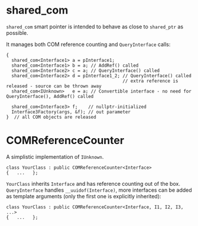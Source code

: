 # shared_com  

`shared_com` smart pointer is intended to behave as close to `shared_ptr` as possible.  

It manages both COM reference counting and `QueryInterface` calls:

    {
      shared_com<Interface1> a = pInterface1;
      shared_com<Interface1> b = a; // AddRef() called
      shared_com<Interface2> c = a; // QueryInterface() called
      shared_com<Interface2> d = pInterface1_2; // QueryInterface() called
                                                // extra reference is released - source can be thrown away
      shared_com<IUnknown>   e = a; // Convertible interface - no need for QueryInterface(), AddRef() called 

      shared_com<Interface3> f;    // nullptr-initialized
      Interface3Factory(args, &f); // out parameter
    }  // all COM objects are released

# COMReferenceCounter

A simplistic implementation of `IUnknown`.

    class YourClass : public COMReferenceCounter<Interface>
    {   ...   };

`YourClass` inherits `Interface` and has reference counting out of the box.  
`QueryInterface` handles `__uuidof(Interface)`, more interfaces can be added as template arguments (only the first one is explicitly inherited):  

    class YourClass : public COMReferenceCounter<Interface, I1, I2, I3, ...>
    {   ...   }; 

